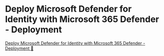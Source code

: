 # Deploy Microsoft Defender for Identity with Microsoft 365 Defender - Deployment

[Deploy Microsoft Defender for Identity with Microsoft 365 Defender - Deployment 🔗](https://www.coursera.org/learn/cybersecurity-solutions-and-microsoft-defender/supplement/GoAfy/deploy-microsoft-defender-for-identity-with-microsoft-365-defender-deployment)
